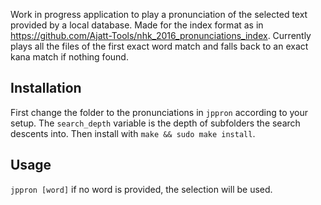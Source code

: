 

Work in progress application to play a pronunciation of the selected text provided by a local database. Made for the index format as in https://github.com/Ajatt-Tools/nhk_2016_pronunciations_index.
Currently plays all the files of the first exact word match and falls back to an exact kana match if nothing found.

## Installation
First change the folder to the pronunciations in
`jppron` according to your setup. The `search_depth` variable is the depth of
subfolders the search descents into. Then install with `make && sudo make install`.

## Usage
`jppron [word]` if no word is provided, the selection will be used.
